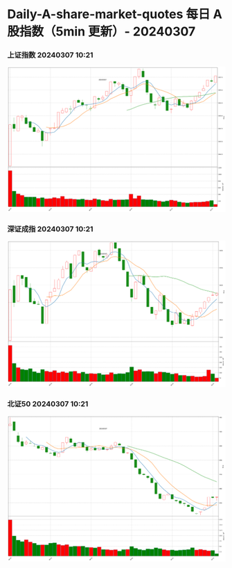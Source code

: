 
# Daily-A-share-market-quotes 每日 A 股指数（5min 更新）- 20240307

### 上证指数 20240307 10:21
![](./fig/2024/3/20240307-sh000001.png)

### 深证成指 20240307 10:21
![](./fig/2024/3/20240307-sz399001.png)

### 北证50 20240307 10:21
![](./fig/2024/3/20240307-bj899050.png)
